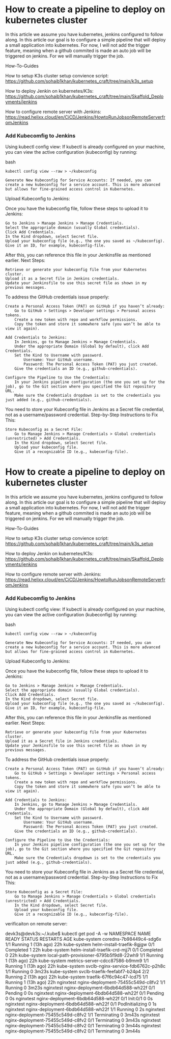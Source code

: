 # How to create a pipeline to deploy on kubernetes cluster 

In this article we assume you have kubernetes, jenkins configured to follow along. In this article our goal is to configure a simple pipeline that will deploy a small application into kubernetes. For now, I will not add the trigger feature, meaning when a github commited is made an auto job will be triggered on jenkins. For we will manually trigger the job. 



How-To-Guides

How to setup K3s cluster setup convience script: https://github.com/sohaib1khan/kubernetes_craft/tree/main/k3s_setup

How to deploy Jenkin on kubernetes/K3s: https://github.com/sohaib1khan/kubernetes_craft/tree/main/Skaffold_Deployments/jenkins 

How to configure remote server with Jenkins: https://read.helixx.cloud/en/CiCD/Jenkins/HowtoRunJobsonRemoteServerfromJenkins


### Add Kubecomfig to Jenkins

Using kubectl config view: If kubectl is already configured on your machine, you can view the active configuration (kubeconfig) by running:

bash

    kubectl config view --raw > ~/kubeconfig

    Generate New Kubeconfig for Service Accounts: If needed, you can create a new kubeconfig for a service account. This is more advanced but allows for fine-grained access control in Kubernetes.

Upload Kubeconfig to Jenkins:

Once you have the kubeconfig file, follow these steps to upload it to Jenkins:

    Go to Jenkins > Manage Jenkins > Manage Credentials.
    Select the appropriate domain (usually Global credentials).
    Click Add Credentials.
    In the Kind dropdown, select Secret file.
    Upload your kubeconfig file (e.g., the one you saved as ~/kubeconfig).
    Give it an ID, for example, kubeconfig-file.

After this, you can reference this file in your Jenkinsfile as mentioned earlier.
Next Steps:

    Retrieve or generate your kubeconfig file from your Kubernetes cluster.
    Upload it as a Secret file in Jenkins credentials.
    Update your Jenkinsfile to use this secret file as shown in my previous messages.




To address the GitHub credentials issue properly:

    Create a Personal Access Token (PAT) on GitHub if you haven’t already:
        Go to GitHub > Settings > Developer settings > Personal access tokens.
        Create a new token with repo and workflow permissions.
        Copy the token and store it somewhere safe (you won’t be able to view it again).

    Add Credentials to Jenkins:
        In Jenkins, go to Manage Jenkins > Manage Credentials.
        Under the appropriate Domain (Global by default), click Add Credentials.
        Set the Kind to Username with password.
            Username: Your GitHub username.
            Password: The Personal Access Token (PAT) you just created.
        Give the credentials an ID (e.g., github-credentials).

    Configure the Pipeline to Use the Credentials:
        In your Jenkins pipeline configuration (the one you set up for the job), go to the Git section where you specified the Git repository URL.
        Make sure the Credentials dropdown is set to the credentials you just added (e.g., github-credentials).


You need to store your Kubeconfig file in Jenkins as a Secret file credential, not as a username/password credential.
Step-by-Step Instructions to Fix This:

    Store Kubeconfig as a Secret File:
        Go to Manage Jenkins > Manage Credentials > Global credentials (unrestricted) > Add Credentials.
        In the Kind dropdown, select Secret file.
        Upload your kubeconfig file.
        Give it a recognizable ID (e.g., kubeconfig-file).




# How to create a pipeline to deploy on kubernetes cluster 

In this article we assume you have kubernetes, jenkins configured to follow along. In this article our goal is to configure a simple pipeline that will deploy a small application into kubernetes. For now, I will not add the trigger feature, meaning when a github commited is made an auto job will be triggered on jenkins. For we will manually trigger the job. 



How-To-Guides

How to setup K3s cluster setup convience script: https://github.com/sohaib1khan/kubernetes_craft/tree/main/k3s_setup

How to deploy Jenkin on kubernetes/K3s: https://github.com/sohaib1khan/kubernetes_craft/tree/main/Skaffold_Deployments/jenkins 

How to configure remote server with Jenkins: https://read.helixx.cloud/en/CiCD/Jenkins/HowtoRunJobsonRemoteServerfromJenkins


### Add Kubecomfig to Jenkins

Using kubectl config view: If kubectl is already configured on your machine, you can view the active configuration (kubeconfig) by running:

bash

    kubectl config view --raw > ~/kubeconfig

    Generate New Kubeconfig for Service Accounts: If needed, you can create a new kubeconfig for a service account. This is more advanced but allows for fine-grained access control in Kubernetes.

Upload Kubeconfig to Jenkins:

Once you have the kubeconfig file, follow these steps to upload it to Jenkins:

    Go to Jenkins > Manage Jenkins > Manage Credentials.
    Select the appropriate domain (usually Global credentials).
    Click Add Credentials.
    In the Kind dropdown, select Secret file.
    Upload your kubeconfig file (e.g., the one you saved as ~/kubeconfig).
    Give it an ID, for example, kubeconfig-file.

After this, you can reference this file in your Jenkinsfile as mentioned earlier.
Next Steps:

    Retrieve or generate your kubeconfig file from your Kubernetes cluster.
    Upload it as a Secret file in Jenkins credentials.
    Update your Jenkinsfile to use this secret file as shown in my previous messages.




To address the GitHub credentials issue properly:

    Create a Personal Access Token (PAT) on GitHub if you haven’t already:
        Go to GitHub > Settings > Developer settings > Personal access tokens.
        Create a new token with repo and workflow permissions.
        Copy the token and store it somewhere safe (you won’t be able to view it again).

    Add Credentials to Jenkins:
        In Jenkins, go to Manage Jenkins > Manage Credentials.
        Under the appropriate Domain (Global by default), click Add Credentials.
        Set the Kind to Username with password.
            Username: Your GitHub username.
            Password: The Personal Access Token (PAT) you just created.
        Give the credentials an ID (e.g., github-credentials).

    Configure the Pipeline to Use the Credentials:
        In your Jenkins pipeline configuration (the one you set up for the job), go to the Git section where you specified the Git repository URL.
        Make sure the Credentials dropdown is set to the credentials you just added (e.g., github-credentials).


You need to store your Kubeconfig file in Jenkins as a Secret file credential, not as a username/password credential.
Step-by-Step Instructions to Fix This:

    Store Kubeconfig as a Secret File:
        Go to Manage Jenkins > Manage Credentials > Global credentials (unrestricted) > Add Credentials.
        In the Kind dropdown, select Secret file.
        Upload your kubeconfig file.
        Give it a recognizable ID (e.g., kubeconfig-file).


verificaiton on remote server: 

devk3s@devk3s:~/.kube$ kubectl get pod -A -w
NAMESPACE     NAME                                      READY   STATUS      RESTARTS      AGE
kube-system   coredns-7b98449c4-sdg6x                   1/1     Running     1 (13h ago)   22h
kube-system   helm-install-traefik-8gjgw                0/1     Completed   1             22h
kube-system   helm-install-traefik-crd-mjj7l            0/1     Completed   0             22h
kube-system   local-path-provisioner-6795b5f9d8-22wh9   1/1     Running     1 (13h ago)   22h
kube-system   metrics-server-cdcc87586-b9mm9            1/1     Running     1 (13h ago)   22h
kube-system   svclb-nginx-service-fdb6762c-p2h8c        1/1     Running     0             3m23s
kube-system   svclb-traefik-feefabf7-b24p4              2/2     Running     2 (13h ago)   22h
kube-system   traefik-67f6c94c47-lcd75                  1/1     Running     1 (13h ago)   22h
nginxtest     nginx-deployment-75455c549d-c8fv2         1/1     Running     0             3m23s
nginxtest     nginx-deployment-6bdb64d588-wh22f         0/1     Pending     0             0s
nginxtest     nginx-deployment-6bdb64d588-wh22f         0/1     Pending     0             0s
nginxtest     nginx-deployment-6bdb64d588-wh22f         0/1     Init:0/1    0             0s
nginxtest     nginx-deployment-6bdb64d588-wh22f         0/1     PodInitializing   0             1s
nginxtest     nginx-deployment-6bdb64d588-wh22f         1/1     Running           0             2s
nginxtest     nginx-deployment-75455c549d-c8fv2         1/1     Terminating       0             3m43s
nginxtest     nginx-deployment-75455c549d-c8fv2         0/1     Terminating       0             3m43s
nginxtest     nginx-deployment-75455c549d-c8fv2         0/1     Terminating       0             3m44s
nginxtest     nginx-deployment-75455c549d-c8fv2         0/1     Terminating       0             3m44s


